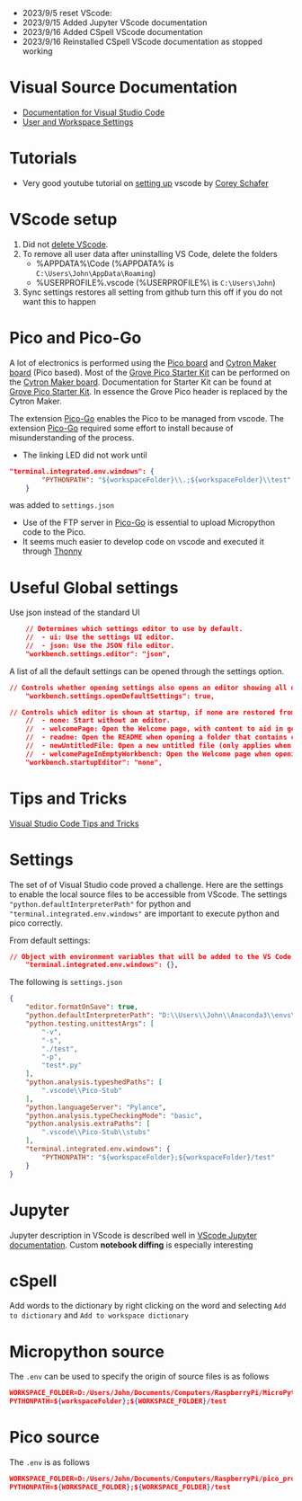 
* 2023/9/5 reset VScode:
* 2023/9/15 Added Jupyter VScode documentation
* 2023/9/16 Added CSpell VScode documentation
* 2023/9/16 Reinstalled CSpell VScode documentation as stopped working


# Visual Source Documentation
* [Documentation for Visual Studio Code][]
* [User and Workspace Settings][]


# Tutorials
* Very good youtube tutorial on [setting up][Shaffer tutorial] 
vscode by  [Corey Schafer][]

# VScode setup

1. Did not [delete VScode][Delete VSCode and settings].
1.  To remove all user data after uninstalling VS Code, delete the folders 
    * %APPDATA%\Code (%APPDATA% is `C:\Users\John\AppData\Roaming`)
    * %USERPROFILE%\.vscode  (%USERPROFILE%\ is `C:\Users\John`)
1. Sync settings restores all setting from github turn this off if you do 
not want this to happen

# Pico and Pico-Go

A lot of electronics is performed using the [Pico board][]
and [Cytron Maker board][] (Pico based). Most of the 
[Grove Pico Starter Kit][] can be performed on the [Cytron Maker board][]. 
Documentation for Starter Kit can be found at  
[Grove Pico Starter Kit][]. In essence the Grove Pico header is replaced 
by the Cytron Maker.

The extension [Pico-Go][] enables the Pico to be managed from vscode.
The extension [Pico-Go][] required some effort to install because of 
misunderstanding of the process.

* The linking LED did not work until
```json
"terminal.integrated.env.windows": {
        "PYTHONPATH": "${workspaceFolder}\\.;${workspaceFolder}\\test"
    }
```
was added to `settings.json`

* Use of the FTP server in [Pico-Go][] is essential to upload Micropython code to the Pico.
* It seems much easier to develop code on vscode and executed it through [Thonny][]

# Useful Global settings

Use json instead of the standard UI

```json
	// Determines which settings editor to use by default.
	//  - ui: Use the settings UI editor.
	//  - json: Use the JSON file editor.
	"workbench.settings.editor": "json",
```

A list of all the default settings can be opened through the settings option.
```json
// Controls whether opening settings also opens an editor showing all default settings.
	"workbench.settings.openDefaultSettings": true,
```

```json
// Controls which editor is shown at startup, if none are restored from the previous session.
	//  - none: Start without an editor.
	//  - welcomePage: Open the Welcome page, with content to aid in getting started with VS Code and extensions.
	//  - readme: Open the README when opening a folder that contains one, fallback to 'welcomePage' otherwise. Note: This is only observed as a global configuration, it will be ignored if set in a workspace or folder configuration.
	//  - newUntitledFile: Open a new untitled file (only applies when opening an empty window).
	//  - welcomePageInEmptyWorkbench: Open the Welcome page when opening an empty workbench.
	"workbench.startupEditor": "none",
```

# Tips and Tricks

[Visual Studio Code Tips and Tricks][]

[Visual Studio Code Tips and Tricks]:https://code.visualstudio.com/docs/getstarted/tips-and-tricks#_basics

# Settings

The set of of Visual Studio code proved a challenge. Here are the settings to enable the local source files to be accessible from VScode. The settings `"python.defaultInterpreterPath"` for python and `"terminal.integrated.env.windows"` are important to execute python and pico correctly.

From default settings:

```json
// Object with environment variables that will be added to the VS Code process to be used by the terminal on Windows. Set to `null` to delete the environment variable.
	"terminal.integrated.env.windows": {},
```

The following is `settings.json`

```json
{
    "editor.formatOnSave": true,
    "python.defaultInterpreterPath": "D:\\Users\\John\\Anaconda3\\envs\\3.7\\python.exe",
    "python.testing.unittestArgs": [
        "-v",
        "-s",
        "./test",
        "-p",
        "test*.py"
    ],
    "python.analysis.typeshedPaths": [
        ".vscode\\Pico-Stub"
    ],
    "python.languageServer": "Pylance",
    "python.analysis.typeCheckingMode": "basic",
    "python.analysis.extraPaths": [
        ".vscode\\Pico-Stub\\stubs"
    ],
    "terminal.integrated.env.windows": {
        "PYTHONPATH": "${workspaceFolder};${workspaceFolder}/test"
    }
}
```

# Jupyter


Jupyter description in VScode is described well in 
[VScode Jupyter documentation][]. 
Custom __notebook diffing__ is especially interesting

# cSpell
Add words to the dictionary by right clicking on the word and selecting 
`Add to dictionary` and `Add to workspace dictionary`   

# Micropython source
The `.env` can be used to specify the origin of source files is as follows

```json
WORKSPACE_FOLDER=D:/Users/John/Documents/Computers/RaspberryPi/MicroPython
PYTHONPATH=${workspaceFolder};${WORKSPACE_FOLDER}/test
```
# Pico source
The `.env` is as follows

```json
WORKSPACE_FOLDER=D:/Users/John/Documents/Computers/RaspberryPi/pico_project
PYTHONPATH=${WORKSPACE_FOLDER};${WORKSPACE_FOLDER}/test
```

[Shaffer tutorial]: https://youtu.be/-nh9rCzPJ20
[Corey Schafer]:https://www.youtube.com/channel/UCCezIgC97PvUuR4_gbFUs5g
[User and Workspace Settings]:https://code.visualstudio.com/docs/getstarted/settings
[Documentation for Visual Studio Code]:https://code.visualstudio.com/docs
[Thonny]:https://thonny.org/
[Pico-Go]:http://pico-go.net/docs/start/quick/
[pico Grove wiki]:https://wiki.seeedstudio.com/Grove_Shield_for_Pi_Pico_V1.0/
[Grove Pico Starter Kit]:https://wiki.seeedstudio.com/Grove_Shield_for_Pi_Pico_V1.0/
[Cytron Maker board]:https://docs.google.com/document/d/1JoHsZk5IipQPCLXWbZYpDKjGlnkyACOJ1taUrKVsRg8/edit
[Pico board]:https://www.raspberrypi.org/documentation/rp2040/getting-started/#rp2040-boards
[Delete VSCode and settings]: https://code.visualstudio.com/docs/setup/uninstall
[VScode Jupyter documentation]: https://code.visualstudio.com/docs/datascience/jupyter-notebooks
